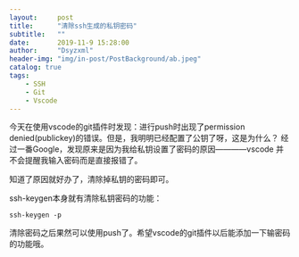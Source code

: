 ```yaml
---
layout:     post
title:      "清除ssh生成的私钥密码"
subtitle:   ""
date:       2019-11-9 15:28:00
author:     "Dsyzxml"
header-img: "img/in-post/PostBackground/ab.jpeg"
catalog: true
tags:
    - SSH
    - Git
    - Vscode
---
```


今天在使用vscode的git插件时发现：进行push时出现了permission denied(publickey)的错误。但是，我明明已经配置了公钥了呀，这是为什么？
经过一番Google，发现原来是因为我给私钥设置了密码的原因————vscode 并不会提醒我输入密码而是直接报错了。

知道了原因就好办了，清除掉私钥的密码即可。

ssh-keygen本身就有清除私钥密码的功能：

```
ssh-keygen -p
```

清除密码之后果然可以使用push了。希望vscode的git插件以后能添加一下输密码的功能哦。